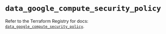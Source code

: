 # `data_google_compute_security_policy`

Refer to the Terraform Registry for docs: [`data_google_compute_security_policy`](https://registry.terraform.io/providers/hashicorp/google-beta/6.28.0/docs/data-sources/google_compute_security_policy).

